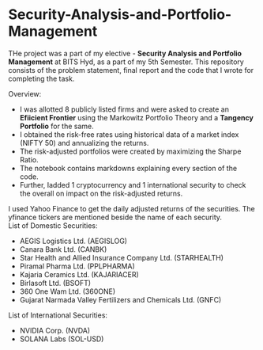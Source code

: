 # Security-Analysis-and-Portfolio-Management
THe project was a part of my elective - **Security Analysis and Portfolio Management** at BITS Hyd, as a part of my 5th Semester. This repository consists of the problem statement, final report and the code that I wrote for completing the task.

Overview:
- I was allotted 8 publicly listed firms and were asked to create an **Efiicient Frontier** using the Markowitz Portfolio Theory and a **Tangency Portfolio** for the same.
- I obtained the risk-free rates using historical data of a market index (NIFTY 50) and annualizing the returns.
- The risk-adjusted portfolios were created by maximizing the Sharpe Ratio.
- The notebook contains markdowns explaining every section of the code.
- Further, Iadded 1 cryptocurrency and 1 international security to check the overall on impact on the risk-adjusted returns.

I used Yahoo Finance to get the daily adjusted returns of the securities. The yfinance tickers are mentioned beside the name of each security.  
List of Domestic Securities:
- AEGIS Logistics Ltd. (AEGISLOG)
- Canara Bank Ltd. (CANBK)
- Star Health and Allied Insurance Company Ltd. (STARHEALTH)
- Piramal Pharma Ltd. (PPLPHARMA)
- Kajaria Ceramics Ltd. (KAJARIACER)
- Birlasoft Ltd. (BSOFT)
- 360 One Wam Ltd. (360ONE)
- Gujarat Narmada Valley Fertilizers and Chemicals Ltd. (GNFC)

 List of International Securities:
 - NVIDIA Corp. (NVDA)
 - SOLANA Labs (SOL-USD)
